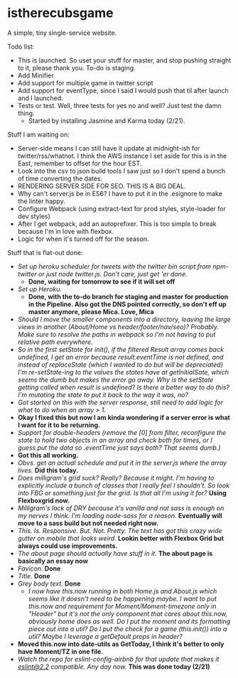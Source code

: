 # istherecubsgame

A simple, tiny single-service website.

Todo list:
- This is launched. So uset your stuff for master, and stop pushing straight to it, please thank you. To-do is staging.
- Add Minifier 
- Add support for multiple game in twitter script
- Add support for eventType, since I said I would push that til after launch and I launched.
- Tests or test. Well, three tests for yes no and well? Just test the damn thing.
  - Started by installing Jasmine and Karma today (2/21).

Stuff I am waiting on: 

  - Server-side means I can still have it update at midnight-ish for twitter/rss/whatnot. I think the AWS instance I set aside for this is in the East, remember to offset for the hour EST. 
  - Look into the csv to json build tools I saw just so I don't spend a bunch of time converting the dates.
  - RENDERING SERVER SIDE FOR SEO. THIS IS A BIG DEAL.
  - Why can't server.js be in ES6? I have to put it in the .esignore to make the linter happy.
  - Configure Webpack (using extract-text for prod styles, style-loader for dev styles)
  - After I get webpack, add an autoprefixer. This is too simple to break because I'm in love with flexbox.
  - Logic for when it's turned off for the season.

Stuff that is flat-out done:
  - _Set up heroku scheduler for tweets with the twitter bin script from npm-twitter or just node twitter.js. Don't care, just get 'er done._
    - **Done, waiting for tomorrow to see if it will set off**
  - _Set up Heroku._
    - **Done, with the to-do branch for staging and master for production in the Pipeline. Also got the DNS pointed correctly, so don't eff up master anymore, please Mica. Love, Mica** 
  - _Should I move the smaller components into a directory, leaving the large views in another (About/Home vs header/footer/nav/seo)? Probably. Make sure to resolve the paths in webpack so I'm not having to put relative path everywhere._
  - _So in the first setState for init(), if the filtered Result array comes back undefined, I get an error because result.eventTime is not defined, and instead of replaceState (which I wanted to do but will be depreciated) I'm re-setState-ing to the values the states have at getInitialSate, which seems the dumb but makes the error go away. Why is the setState getting called when result is undefined? Is there a better way to do this? I'm mutating the state to put it back to the way it was, no?_
   - _Got started on this with the server response, still need to add logic for what to do when an array > 1._
   - **Okay I fixed this but now I am kinda wondering if a server error is what I want for it to be returning.**
  - _Support for double-headers (remove the [0] from filter, reconfigure the state to hold two objects in an array and check both for times, or I guess put the data so .eventTime just says both? That seems dumb.)_
   - **Got this all working.**
  - _Obvs. get an actual schedule and put it in the server.js where the array lives._ **Did this today.**
  - _Does milligram's grid suck? Really? Because it might. I'm having to explicitly include a bunch of classes that I really feel I shouldn't. So look into FBG or something just for the grid. Is that all I'm using it for?_
  **Using Flexboxgrid now.**
  - _Milligram's lack of DRY because it's vanilla and not sass is enough on my nerves I think. I'm loading node-sass for a reason._ **Eventually will move to a sass build but not needed right now.**
  - _This. Is. Responsive. But. Not. Pretty. The text has got this crazy wide gutter on mobile that looks weird._ **Lookin better with Flexbox Grid but always could use improvements.**
  - _The about page should actually have stuff in it._ **The about page is basically an essay now**
  - _Favicon._ **Done**
  - _Title._ **Done**
  - _Grey body text._ **Done**
    - _I now have this.now running in both Home.js and About.js which seems like it doesn't need to be happening maybe. I want to put this.now and requirement for Moment/Moment-timezone only in "Header" but it's not the only component that cares about this.now, obviously home does as well. Do I put the moment and its formatting piece out into a util? Do I put the check for a game (this.init()) into a util? Maybe I leverage a getDefault props in header?_
   - **Moved this.now into date-utils as GetToday, I think it's better to only have Moment/TZ in one file.**
  - _Watch the repo for eslint-config-airbnb for that update that makes it eslint@2.2 compatible. Any day now._ **This was done today (2/21)**